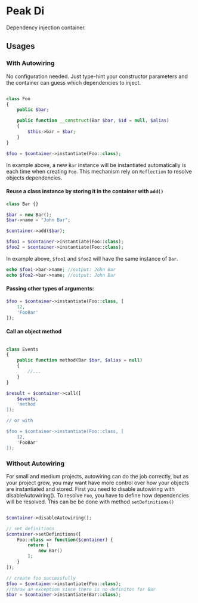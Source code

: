 # Peak Di
Dependency injection container.

## Usages

### With Autowiring

No configuration needed. Just type-hint your constructor parameters and the container can guess which dependencies to inject.

```PHP

class Foo
{
    public $bar;

    public function __construct(Bar $bar, $id = null, $alias)
    {
        $this->bar = $bar;
    }
}

$foo = $container->instantiate(Foo::class);
```
In example above, a new ``Bar`` instance will be instantiated automatically is each time when creating ``Foo``. This mechanism rely on ```Reflection``` to resolve objects dependencies.

#### Reuse a class instance by storing it in the container with ```add()```

```PHP
class Bar {}

$bar = new Bar();
$bar->name = "John Bar";

$container->add($bar);

$foo1 = $container->instantiate(Foo::class);
$foo2 = $container->instantiate(Foo::class);
```

In example above, ``$foo1`` and ``$foo2`` will have the same instance of ``Bar``.

```PHP
echo $foo1->bar->name; //output: John Bar
echo $foo2->bar->name; //output: John Bar
```

#### Passing other types of arguments:
```PHP
$foo = $container->instantiate(Foo::class, [
    12,
    'FooBar'
]);
```

#### Call an object method

```PHP

class Events
{
    public function method(Bar $bar, $alias = null)
    {
        //...
    }
}

$result = $container->call([
    $events,
    'method
]);

// or with

$foo = $container->instantiate(Foo::class, [
    12,
    'FooBar'
]);
```

### Without Autowiring
For small and medium projects, autowiring can do the job correctly, but as your project grow, you may want have more control over how your objects are instantiated and stored.
First you need to disable autowiring with disableAutowiring(). To resolve ```Foo```, you have to define how dependencies will be resolved. This can be be done with method ```setDefinitions()```

```PHP

$container->disableAutowiring();

// set definitions
$container->setDefinitions([
    Foo::class => function($container) {
        return [
            new Bar()
        ];
    }
]);

// create foo successfully
$foo = $container->instantiate(Foo::class);
//throw an exception since there is no definiton for Bar
$bar = $container->instantiate(Bar::class);
```